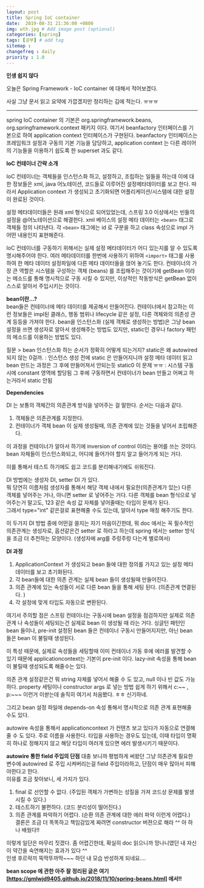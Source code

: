 ```yaml
---
layout: post
title: Spring IoC container
date:  2019-08-31 21:36:00 +0800
img: wth.jpg # Add image post (optional)
categories: [spring]
tags: [공부] # add tag
sitemap :
changefreq : daily
priority : 1.0
---
```


**인생 쉽지 않다**

오늘은 Spring Framework - IoC container 에 대해서 적어보겠다.   

사실 그냥 문서 읽고 요약에 가깝겠지만 정리하는 김에 적는다. ㅠㅠㅠ   

--------------------------

spring IoC container 의 기본은 org.springframework.beans, org.springframework.context 패키지 이다.  여기서 beanfactory 인터페이스를 기본으로 하여 application context 인터페이스가 구현된다. beanfactory 인터페이스는 프레임워크 설정과 구동의 기본 기능을 담당하고, application context 는 다른 레이어의 기능들을 이용하기 쉽도록 한 superset 과도 같다.    

**IoC 컨테이너 간략 소개**


IoC 컨테이너는 객체들을 인스턴스화 하고, 설정하고, 조립하는 일들을 하는데 이에 대한 정보들은 xml, java 어노테이션, 코드들로 이루어진 설정메타데이터를 보고 한다. 따라서 Application context 가 생성되고 초기화되면 어플리케이션/시스템에 대한 설정이 완료된 것이다.  

설정 메타데이터들은 원래 xml 형식으로 되어있었는데, 스프링 3.0 이상에서는 빈들의 설정을 @어노테이션으로 해결한다. xml 베이스의 설정 메타 데이터는 `<bean>` 태그로 객체들 정의 나타낸다. 각 `<bean>` 태그에는 id 로 구분을 하고 class 속성으로 impl 가 어떤 내용인지 표현해준다.  

IoC 컨테이너를 구동하기 위해서는 실제 설정 메타데이터가 어디 있는지를 알 수 있도록 명시해주어야 한다. 여러 메타데이터를 한번에 사용하기 위하여 `<import>` 태그를 사용하여 한 메타 데이터 설정파일에 다른 메타 데이터들을 얹어 놓기도 한다. 컨테이너의 가장 큰 역할은 시스템을 구성하는 객체 (beans) 를 조립해주는 것이기에 getBean 이라는 메소드를 통해 명시적으로 구동 시킬 수 있지만, 이상적인 작동방식은 getBean 없이 스스로 알아서 주입시키는 것이다.   

**bean이란...?**  
bean들은 컨테이너에 메타 데이터를 제공해서 만들어진다. 컨테이너에서 참고하는 이런 정보들은 impl된 클래스, 행동 범위나 lifecycle 같은 설정, 다른 객체와의 의존성 관계 등등을 가져야 한다.  bean을 인스턴스화 (실제 객체로 생성하는 방법)은 그냥 bean 설정을 쓰면 생성자로 알아서 생성해주는 방법도 있지만, static인 경우나 factory 패턴의 메소드를 이용하는 방법도 있다. 

질문 >  bean 인스턴스화 하는 순서가 정확히 어떻게 되는거지?
       static은 왜 autowired 되지 않는 0걸까. : 인스턴스 생성 전에  static 은 만들어지니까 설정 메타 데이터 읽고 bean 만드는 과정은 그 후에 만들어져서 안되는듯 static0 이 문제 ㅠㅠ : 시스템 구동시에 constant 영역에 할당됨 그 후에 구동하면서 컨테이너가 bean 만들고 어쩌고 하는거라서 static 안됨 

**Dependencies** 

DI 는 보통의 객체간의 의존관계 방식을 넣어주는 걸 말한다. 순서는 다음과 같다.  
1) 객체들은 의존관계를 지정한다.  
2) 컨테이너가 객체 bean 이 실제 생성될때, 의존 관계에 있는 것들을 넣어서 조립해준다.  

이 과정을 컨테이너가 알아서 하기에 inversion of control 이라는 용어를 쓰는 것이다.  
bean 자체들이 인스턴스화되고, 어디에 들어가야 할지 알고 들어가게 되는 거다.   

이를 통해서 테스트 하기에도 쉽고 코드를 분리해내기에도 쉬워진다.   

DI 방법에는 생성자 DI, setter DI 가 있다.  
뭐 당연히 이름처럼 생성자를 통해서 해당 객체 내에서 필요한(의존관계가 있는) 다른 객체를 넣어주는 거나, 아니면 setter 로 넣어주는 거다.  다른 객체를 bean 형식으로 넣어주는거 말고도, 123 같은 속성 값 자체를 넣어줄때는 타입이 문제가 된다.  
그래서 type="int" 같은걸로 표현해줄 수도 있는데, 알아서 type 매칭 해주기도 한다.  

이 두가지 DI 방법 중에 어떤걸 쓸지는 자기 마음이긴한데, 뭐 doc 에서는 꼭 필수적인 의존관계는 생성자로,  옵션같은건 setter 로 하라고 하는데 spring 에서는 setter 방식을 조금 더 추천하는 모양이다.  (생성자에 arg를 주렁주렁 다는게 별로여서)  

**DI 과정**
1. ApplicationContext 가 생성되고 bean 들에 대한 정의를 가지고 있는 설정 메타 데이터를 보고 초기화된다.  
1. 각 bean들에 대한 의존 관계는 실제 bean 들이 생성될때 만들어진다.  
1. 의존 관계에 있는 속성들이 서로 다른 bean 들을 통해 세팅 된다.  (의존관계 연결된다. )  
1. 각 설정에 맞게 타입도 자동으로 변환된다.  

여기서 주의할 점은 스프링 컨테이너는 구동시에 bean 설정을 점검하지만 실제로 의존관계 나 속성들이 세팅되는건 실제로 bean 이 생성될 때 라는 거다.  싱글턴 패턴인 bean 들이나, pre-init 설정된 bean 들은 컨테이너 구동시 만들어지지만, 아닌 bean 들은 bean 이 불릴때 생성된다.  

이 특성 때문에, 실제로 속성들을 세팅할때 이미 컨테이너 가동 후에 에러를 발견할 수 있기 때문에  applicationcontext는 기본이 pre-init 이다. lazy-init 속성을 통해 bean 이 불릴때 생성되도록 해줄수는 있다.  

의존 관계 설정같은건 뭐 string 자체를 넣어서 해줄 수 도 있고, null 이나 빈 값도 가능하다.  property 세팅이나 constructor args 로 넣는 방법 쉽게 하기 위해서 c:~~ , p:~~~ 이런거 이싿는데 솔직히 여기서 처음봤다. ㅎㅎ 신기하네.  

그리고 bean 설정 파일에 depends-on 속성 통해서 명시적으로 의존 관계 표현해줄 수도 있다.  

autowire 속성을 통해서  applicationcontext 가 컨텐츠 보고 있다가 자동으로 연결해줄 수 도 있다.  주로 이름을 사용한다. 타입을 사용하는 경우도 있는데, 이때 타입이 명확히 하나로 정해지지 않고 해당 타입이 여러개 있으면 에러 발생시키기 때문이다.  

**autowire 통한 field 주입의 단점**
대충 보니까 평범하게 써왔던 그냥 의존관계 필요한 변수에 autowired 로 주입 시켜버리는걸 field 주입이라하고, 단점이 매우 많아서 피해야한다고 한다.  
이유를 조금 찾아보니, 세 가지가 있다.  
1) final 로 선언할 수 없다.  (주입된 객체가 가변하는 성질을 가져 코드상 문제를 발생시킬 수 있다.)
2) 테스트하기 불편하다. (코드 분리성이 떨어진다.)  
3) 의존 관계를 파악하기 어렵다. (순환 의존 관계에 대한 에러 파악 이런게 어렵다.)  
결론은 조금 더 똑똑하고 책임감있게 짜려면 constructor 버젼으로 해라 ^^  아 하나 배웠다!!  

이렇게 일단은 마무리 짓겠다.  좀 어렵긴한데, 확실히 doc 읽으니까 망나니였던 내 자신이 약간을 숙연해지는 효과가 있다 ^^  
인생 후르락끼 뚝딱뚜까딱~~~ 하던 내 모습 반성하게 되네요....   


**bean scope 에 관한 아주 잘 정리된 글은 여기[https://gmlwjd9405.github.io/2018/11/10/spring-beans.html] 에서!!**






















